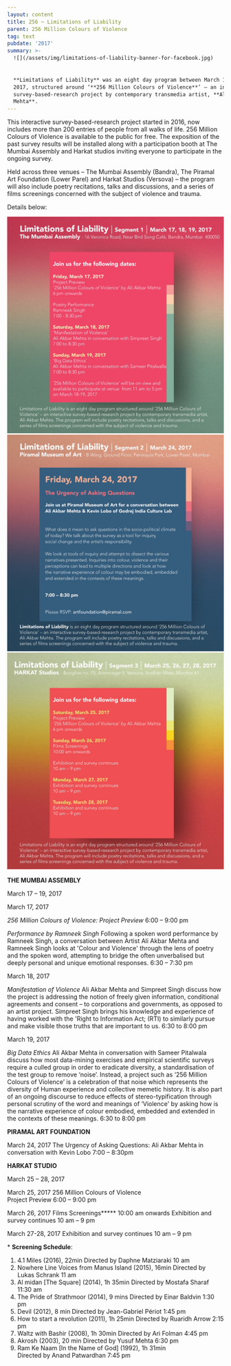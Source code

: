 ```yaml
---
layout: content
title: 256 ~ Limitations of Liability
parent: 256 Million Colours of Violence
tag: text
pubdate: '2017'
summary: >-
  ![](/assets/img/limitations-of-liability-banner-for-facebook.jpg)


  **Limitations of Liability** was an eight day program between March 17 to 28,
  2017, structured around ‘**256 Million Colours of Violence**’ – an interactive
  survey-based-research project by contemporary transmedia artist, **Ali Akbar
  Mehta**.
---
```

This interactive survey-based-research project started in 2016, now includes more than 200 entries of people from all walks of life. 256 Million Colours of Violence is available to the public for free. The exposition of the past survey results will be installed along with a participation booth at The Mumbai Assembly and Harkat studios inviting everyone to participate in the ongoing survey.

Held across three venues – The Mumbai Assembly (Bandra), The Piramal Art Foundation (Lower Parel) and Harkat Studios (Versova) – the program will also include poetry recitations, talks and discussions, and a series of films screenings concerned with the subject of violence and trauma.

Details below:

![null](/assets/img/limitations-of-liability-segment-1.jpg)
![null](/assets/img/limitations-of-liability-segment-2-updated.jpg)
![null](/assets/img/limitations-of-liability-segment-3.jpg)


**THE MUMBAI ASSEMBLY**

March 17 – 19, 2017

March 17, 2017

_256 Million Colours of Violence:  Project Preview_
6:00 – 9:00 pm

_Performance by Ramneek Singh_
Following a spoken word performance by Ramneek Singh, a conversation between Artist Ali Akbar Mehta and Ramneek Singh looks at 'Colour and Violence' through the lens of poetry and the spoken word, attempting to bridge the often unverbalised but deeply personal and unique emotional responses.
6:30 – 7:30 pm

March 18, 2017		

_Manifestation of Violence_
Ali Akbar Mehta and Simpreet Singh discuss how the project is addressing the notion of freely given information, conditional agreements and consent – to corporations and governments, as opposed to an artist project. Simpreet Singh brings his knowledge and experience of having worked with the 'Right to Information Act; (RTI) to similarly pursue and make visible those truths that are important to us.
6:30 to 8:00 pm

March 19, 2017		

_Big Data Ethics_
Ali Akbar Mehta in conversation with Sameer Pitalwala discuss how most data-mining exercises and empirical scientific surveys require a culled group in order to eradicate diversity, a standardisation of the test group to remove ‘noise’. Instead, a project such as ‘256 Million Colours of Violence’ is a celebration of that noise which represents the diversity of Human experience and collective memetic history. It is also part of an ongoing discourse to reduce effects of stereo-typification through personal scrutiny of the word and meanings of ‘Violence' by asking how is the narrative experience of colour embodied, embedded and extended in the contexts of these meanings.
6:30 to 8:00 pm

**PIRAMAL ART FOUNDATION**

March 24, 2017
The Urgency of Asking Questions: Ali Akbar Mehta in conversation with Kevin Lobo
7:00 – 8:30pm


**HARKAT STUDIO**

March 25 – 28, 2017

March 25, 2017
256 Million Colours of Violence  
Project Preview
6:00 – 9:00 pm

March 26, 2017
Films Screenings**\***
10:00 am onwards
Exhibition and survey continues
10 am – 9 pm

March 27-28, 2017
Exhibition and survey continues
10 am – 9 pm

\* **Screening Schedule**:

1. 4.1 Miles (2016), 22min
   Directed by Daphne Matziaraki
   10 am
2. Nowhere Line Voices from Manus Island (2015), 16min
   Directed by Lukas Schrank
   11 am
3. Al midan \[The Square] (2014), 1h 35min
   Directed by Mostafa Sharaf
   11:30 am
4. The Pride of Strathmoor (2014), 9 mins
   Directed by Einar Baldvin
   1:30 pm
5. Devil (2012), 8 min
   Directed by Jean-Gabriel Périot
   1:45 pm
6. How to start a revolution (2011), 1h 25min
   Directed by Ruaridh Arrow
   2:15 pm
7. Waltz with Bashir (2008), 1h 30min
   Directed by Ari Folman
   4:45 pm
8. Akrosh (2003), 20 min
   Directed by Yusuf Mehta
   6:30 pm
9. Ram Ke Naam \[In the Name of God] (1992), 1h 31min		
   Directed by Anand Patwardhan
   7:45 pm
